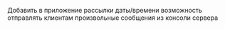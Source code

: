 Добавить в приложение рассылки даты/времени возможность отправлять клиентам произвольные сообщения из консоли сервера

